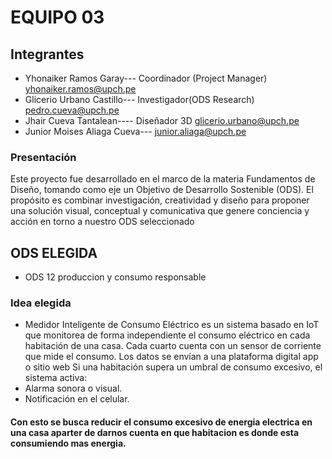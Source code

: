 # EQUIPO 03
## Integrantes
- Yhonaiker Ramos Garay--- Coordinador (Project Manager)  yhonaiker.ramos@upch.pe
- Glicerio Urbano Castillo--- Investigador(ODS Research)  pedro.cueva@upch.pe
- Jhair Cueva Tantalean---- Diseñador 3D                   glicerio.urbano@upch.pe
- Junior Moises Aliaga Cueva---                junior.aliaga@upch.pe 
### Presentación 
Este proyecto fue desarrollado en el marco de la materia Fundamentos de Diseño, tomando como eje un Objetivo de Desarrollo Sostenible (ODS).
El propósito es combinar investigación, creatividad y diseño para proponer una solución visual, conceptual y comunicativa que genere conciencia y acción en torno a nuestro ODS seleccionado
## ODS ELEGIDA
- ODS 12 produccion y consumo responsable 
### Idea elegida 
- Medidor Inteligente de Consumo Eléctrico es un sistema basado en IoT que monitorea de forma independiente el consumo eléctrico en cada habitación de una casa.
Cada cuarto cuenta con un sensor de corriente que mide el consumo.
Los datos se envían a una plataforma digital app o sitio web
Si una habitación supera un umbral de consumo excesivo, el sistema activa:
- Alarma sonora o visual.
- Notificación en el celular.
#### Con esto se busca reducir el consumo excesivo de energia electrica en una casa aparter de darnos cuenta en que habitacion es donde esta consumiendo mas energia.
